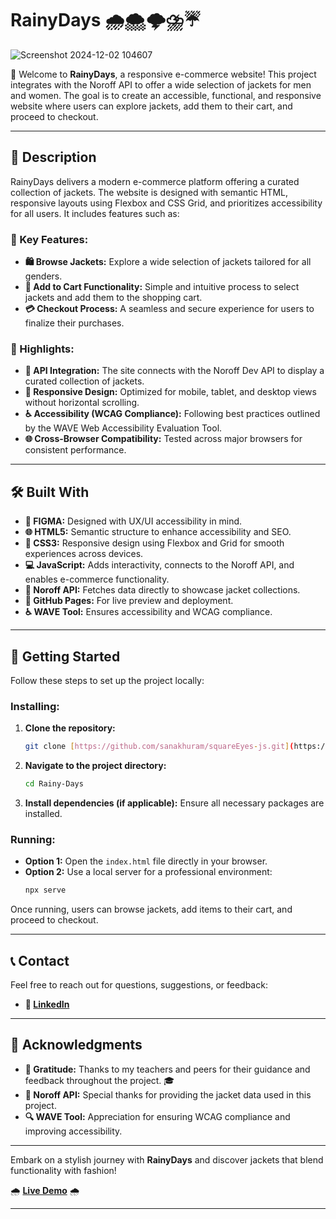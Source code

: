 
# RainyDays 🌧️🌨️🌩️⛈️☔
![Screenshot 2024-12-02 104607](https://github.com/user-attachments/assets/5e933aab-2abf-44bf-8198-066c1ea55c8b)


🍂 Welcome to **RainyDays**, a responsive e-commerce website! This project integrates with the Noroff API to offer a wide selection of jackets for men and women. The goal is to create an accessible, functional, and responsive website where users can explore jackets, add them to their cart, and proceed to checkout.

---

## 📖 Description

RainyDays delivers a modern e-commerce platform offering a curated collection of jackets. The website is designed with semantic HTML, responsive layouts using Flexbox and CSS Grid, and prioritizes accessibility for all users. It includes features such as:

### 🌟 Key Features:
- **🛍️ Browse Jackets:** Explore a wide selection of jackets tailored for all genders.
- **🛒 Add to Cart Functionality:** Simple and intuitive process to select jackets and add them to the shopping cart.
- **💳 Checkout Process:** A seamless and secure experience for users to finalize their purchases.

### 🚀 Highlights:
- **🔗 API Integration:** The site connects with the Noroff Dev API to display a curated collection of jackets.
- **📱 Responsive Design:** Optimized for mobile, tablet, and desktop views without horizontal scrolling.
- **♿ Accessibility (WCAG Compliance):** Following best practices outlined by the WAVE Web Accessibility Evaluation Tool.
- **🌐 Cross-Browser Compatibility:** Tested across major browsers for consistent performance.

---

## 🛠️ Built With

- **🎨 FIGMA:** Designed with UX/UI accessibility in mind.
- **🌐 HTML5:** Semantic structure to enhance accessibility and SEO.
- **🎨 CSS3:** Responsive design using Flexbox and Grid for smooth experiences across devices.
- **💻 JavaScript:** Adds interactivity, connects to the Noroff API, and enables e-commerce functionality.
- **🔗 Noroff API:** Fetches data directly to showcase jacket collections.
- **🚀 GitHub Pages:** For live preview and deployment.
- **♿ WAVE Tool:** Ensures accessibility and WCAG compliance.

---

## 🚀 Getting Started

Follow these steps to set up the project locally:

### Installing:
1. **Clone the repository:**
   ```bash
   git clone [https://github.com/sanakhuram/squareEyes-js.git](https://github.com/sanakhuram/Rainy-Days)
   ```
2. **Navigate to the project directory:**
   ```bash
   cd Rainy-Days
   ```
3. **Install dependencies (if applicable):** Ensure all necessary packages are installed.

### Running:
- **Option 1:** Open the `index.html` file directly in your browser.
- **Option 2:** Use a local server for a professional environment:
  ```bash
  npx serve
  ```

Once running, users can browse jackets, add items to their cart, and proceed to checkout.

---

## 📞 Contact

Feel free to reach out for questions, suggestions, or feedback:

- **🔗 [LinkedIn](www.linkedin.com/in/sana-khuram-157ba02b7)**

---

## 🙌 Acknowledgments

- **🙏 Gratitude:** Thanks to my teachers and peers for their guidance and feedback throughout the project. 🎓
- **📡 Noroff API:** Special thanks for providing the jacket data used in this project.
- **🔍 WAVE Tool:** Appreciation for ensuring WCAG compliance and improving accessibility.

---

Embark on a stylish journey with **RainyDays** and discover jackets that blend functionality with fashion! 

🌧️ **[Live Demo](https://sanakhuram.github.io/Rainy-Days/)** 🌧️

--- 

